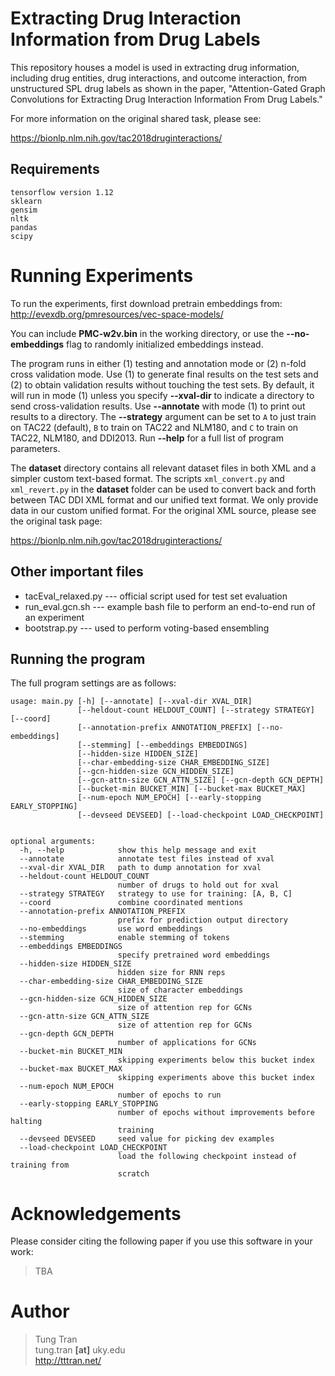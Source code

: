 # Extracting Drug Interaction Information from Drug Labels

This repository houses a model is used in extracting drug information, including drug entities, drug interactions, and outcome interaction, from unstructured SPL drug labels as shown in the paper, "Attention-Gated Graph Convolutions for Extracting Drug Interaction Information From Drug Labels."

For more information on the original shared task, please see:

https://bionlp.nlm.nih.gov/tac2018druginteractions/

## Requirements

~~~
tensorflow version 1.12
sklearn
gensim
nltk
pandas
scipy
~~~

# Running Experiments

To run the experiments, first download pretrain embeddings from: 
http://evexdb.org/pmresources/vec-space-models/

You can include **PMC-w2v.bin** in the working directory, or use the **--no-embeddings** flag to randomly initialized embeddings instead.

The program runs in either (1) testing and annotation mode or (2) n-fold cross validation mode. Use (1) to generate final results on the test sets and (2) to 
obtain validation results without touching the test sets. By default, it will run in mode (1) unless you specify **--xval-dir** to indicate a directory to send 
cross-validation results. Use **--annotate** with mode (1) to print out results to a directory. The **--strategy** argument can be set to `A` to just train on TAC22 (default), `B` to train on TAC22 and NLM180, and `C` to train on TAC22, NLM180, and DDI2013. Run **--help** for a full list of program parameters.

The **dataset** directory contains all relevant dataset files in both XML and a simpler custom text-based format. The scripts `xml_convert.py` and `xml_revert.py` in the **dataset** folder can be used to convert back and forth between TAC DDI XML format and our unified text format. We only provide data in our custom unified format. For the original XML source, please see the original task page:

https://bionlp.nlm.nih.gov/tac2018druginteractions/

## Other important files

* tacEval_relaxed.py --- official script used for test set evaluation
* run_eval.gcn.sh --- example bash file to perform an end-to-end run of an experiment
* bootstrap.py --- used to perform voting-based ensembling

## Running the program

The full program settings are as follows:

```
usage: main.py [-h] [--annotate] [--xval-dir XVAL_DIR]
               [--heldout-count HELDOUT_COUNT] [--strategy STRATEGY] [--coord]
               [--annotation-prefix ANNOTATION_PREFIX] [--no-embeddings]
               [--stemming] [--embeddings EMBEDDINGS]
               [--hidden-size HIDDEN_SIZE]
               [--char-embedding-size CHAR_EMBEDDING_SIZE]
               [--gcn-hidden-size GCN_HIDDEN_SIZE]
               [--gcn-attn-size GCN_ATTN_SIZE] [--gcn-depth GCN_DEPTH]
               [--bucket-min BUCKET_MIN] [--bucket-max BUCKET_MAX]
               [--num-epoch NUM_EPOCH] [--early-stopping EARLY_STOPPING]
               [--devseed DEVSEED] [--load-checkpoint LOAD_CHECKPOINT]


optional arguments:
  -h, --help            show this help message and exit
  --annotate            annotate test files instead of xval
  --xval-dir XVAL_DIR   path to dump annotation for xval
  --heldout-count HELDOUT_COUNT
                        number of drugs to hold out for xval
  --strategy STRATEGY   strategy to use for training: [A, B, C]
  --coord               combine coordinated mentions
  --annotation-prefix ANNOTATION_PREFIX
                        prefix for prediction output directory
  --no-embeddings       use word embeddings
  --stemming            enable stemming of tokens
  --embeddings EMBEDDINGS
                        specify pretrained word embeddings
  --hidden-size HIDDEN_SIZE
                        hidden size for RNN reps
  --char-embedding-size CHAR_EMBEDDING_SIZE
                        size of character embeddings
  --gcn-hidden-size GCN_HIDDEN_SIZE
                        size of attention rep for GCNs
  --gcn-attn-size GCN_ATTN_SIZE
                        size of attention rep for GCNs
  --gcn-depth GCN_DEPTH
                        number of applications for GCNs
  --bucket-min BUCKET_MIN
                        skipping experiments below this bucket index
  --bucket-max BUCKET_MAX
                        skipping experiments above this bucket index
  --num-epoch NUM_EPOCH
                        number of epochs to run
  --early-stopping EARLY_STOPPING
                        number of epochs without improvements before halting
                        training
  --devseed DEVSEED     seed value for picking dev examples
  --load-checkpoint LOAD_CHECKPOINT
                        load the following checkpoint instead of training from
                        scratch
 ```                       
 
# Acknowledgements

Please consider citing the following paper if you use this software in your work:

> TBA

# Author

> Tung Tran  
> tung.tran **[at]** uky.edu  
> <http://tttran.net/>

